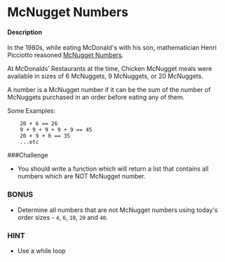 McNugget Numbers
==================

#### Description

In the 1980s, while eating McDonald's with his son, mathematician Henri Picciotto reasoned [McNugget Numbers](http://en.wikipedia.org/wiki/Coin_problem#McNugget_numbers).

At McDonalds’ Restaurants at the time, Chicken McNugget meals were available in sizes of 6 McNuggets, 9 McNuggets, or 20 McNuggets.

A number is a McNugget number if it can be the sum of the number of McNuggets purchased in an order before eating any of them.

Some Examples:

        20 + 6 == 26
        9 + 9 + 9 + 9 + 9 == 45
        20 + 9 + 6 == 35
        ...etc

###Challenge

* You should write a function which will return a list that contains all numbers which are NOT McNugget number.

### BONUS

* Determine all numbers that are not McNugget numbers using today's order sizes - `4`, `6`, `10`, `20` and `40`.

### HINT

* Use a while loop
